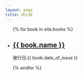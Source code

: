 ```yaml
---
layout: page
title: 同人誌
---
```

<ul>
  {% for book in site.books %}
    <li>
      <h2><a href="{{ book.url | relative_url }}">{{ book.name }}</a></h2>
      <p>発行日:{{ book.date_of_issue }}</p>
    </li>
  {% endfor %}
</ul>
